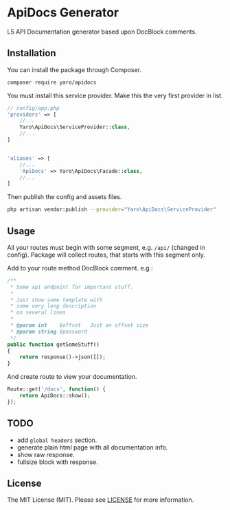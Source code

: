 # ApiDocs Generator

L5 API Documentation generator based upon DocBlock comments.


## Installation 

You can install the package through Composer.
```bash
composer require yaro/apidocs
```
You must install this service provider. Make this the very first provider in list.
```php
// config/app.php
'providers' => [
    //...
    Yaro\ApiDocs\ServiceProvider::class,
    //...
]


'aliases' => [
    //...
    'ApiDocs' => Yaro\ApiDocs\Facade::class,
    //...
]
```

Then publish the config and assets files.
```bash
php artisan vendor:publish --provider="Yaro\ApiDocs\ServiceProvider"
```


## Usage
All your routes must begin with some segment, e.g. ```/api/``` (changed in config). 
Package will collect routes, that starts with this segment only.

Add to your route method DocBlock comment. 
e.g.:
```php
/**
 * Some api endpoint for important stuff.
 * 
 * Just show some template with     
 * some very long description    
 * on several lines
 * 
 * @param int    $offset   Just an offset size
 * @param string $password 
 */
public function getSomeStuff()
{
    return response()->json([]);
}
```

And create route to view your documentation.
```php
Route::get('/docs', function() {
    return ApiDocs::show();
});
```


## TODO
- add `global headers` section.
- generate plain html page with all documentation info.
- show raw response.
- fullsize block with response.


## License
The MIT License (MIT). Please see [LICENSE](https://github.com/Cherry-Pie/ApiDocs/blob/master/LICENSE) for more information.

